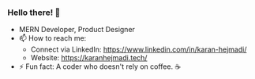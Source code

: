 ### Hello there! 👋
- MERN Developer, Product Designer
- 📫 How to reach me: 
     - Connect via LinkedIn: https://www.linkedin.com/in/karan-hejmadi/
     - Website: https://karanhejmadi.tech/
- ⚡ Fun fact: A coder who doesn't rely on coffee. ☕
